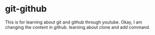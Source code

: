 # git-github
This is for learning about git and github through youtube.
Okay, I am changing the content in github. learning about clone and add command.
